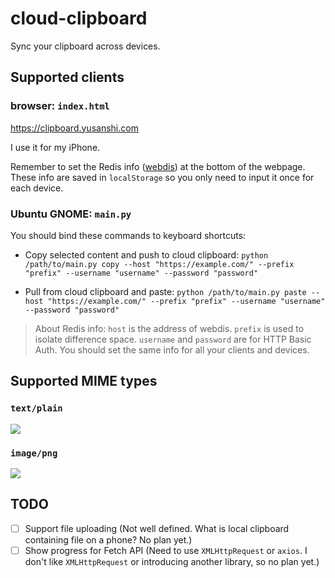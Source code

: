 # cloud-clipboard

Sync your clipboard across devices.

##  Supported clients

### browser: `index.html`

<https://clipboard.yusanshi.com>

I use it for my iPhone.

Remember to set the Redis info ([webdis](https://github.com/nicolasff/webdis)) at the bottom of the webpage. These info are saved in `localStorage` so you only need to input it once for each device.

### Ubuntu GNOME: `main.py`

You should bind these commands to keyboard shortcuts:

- Copy selected content and push to cloud clipboard: `python /path/to/main.py copy --host "https://example.com/" --prefix "prefix" --username "username" --password "password"`
  
- Pull from cloud clipboard and paste: `python /path/to/main.py paste --host "https://example.com/" --prefix "prefix" --username "username" --password "password"`
  
> About Redis info: `host` is the address of webdis. `prefix` is used to isolate difference space. `username` and `password` are for HTTP Basic Auth. You should set the same info for all your clients and devices.



## Supported MIME types

### `text/plain`

  ![](https://github.com/yusanshi/cloud-clipboard/assets/36265606/ede5557f-fab9-4209-a967-066dda80dd8e)

### `image/png`

  ![](https://github.com/yusanshi/cloud-clipboard/assets/36265606/f5c62bc3-bc66-4729-b606-f894ea6a202a)

## TODO

- [ ] Support file uploading (Not well defined. What is local clipboard containing file on a phone? No plan yet.)
- [ ] Show progress for Fetch API (Need to use `XMLHttpRequest` or `axios`. I don't like `XMLHttpRequest` or introducing another library, so no plan yet.)
